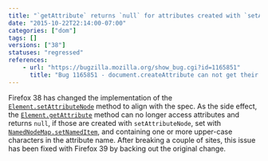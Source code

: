 ```yaml
---
title: "`getAttribute` returns `null` for attributes created with `setAttributeNode` and containing upper-case characters in name"
date: "2015-10-22T22:14:00-07:00"
categories: ["dom"]
tags: []
versions: ["38"]
statuses: "regressed"
references:
    - url: "https://bugzilla.mozilla.org/show_bug.cgi?id=1165851"
      title: "Bug 1165851 - document.createAttribute can not get their own Added attributes"
---
```

Firefox 38 has changed the implementation of the [`Element.setAttributeNode`](https://developer.mozilla.org/docs/Web/API/Element/setAttributeNode) method to align with the spec. As the side effect, the [`Element.getAttribute`](https://developer.mozilla.org/docs/Web/API/Element/getAttribute) method can no longer access attributes and returns `null`, if those are created with `setAttributeNode`, set with [`NamedNodeMap.setNamedItem`](https://developer.mozilla.org/docs/Web/API/NamedNodeMap/setNamedItem), and containing one or more upper-case characters in the attribute name. After breaking a couple of sites, this issue has been fixed with Firefox 39 by backing out the original change.

